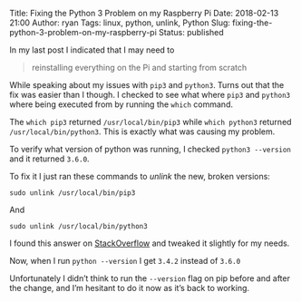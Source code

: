 Title: Fixing the Python 3 Problem on my Raspberry Pi
Date: 2018-02-13 21:00
Author: ryan
Tags: linux, python, unlink, Python
Slug: fixing-the-python-3-problem-on-my-raspberry-pi
Status: published

In my last post I indicated that I may need to

> reinstalling everything on the Pi and starting from scratch

While speaking about my issues with `pip3` and `python3`. Turns out that the fix was easier than I though. I checked to see what where `pip3` and `python3` where being executed from by running the `which` command.

The `which pip3` returned `/usr/local/bin/pip3` while `which python3` returned `/usr/local/bin/python3`. This is exactly what was causing my problem.

To verify what version of python was running, I checked `python3 --version` and it returned `3.6.0`.

To fix it I just ran these commands to *unlink* the new, broken versions:

`sudo unlink /usr/local/bin/pip3`

And

`sudo unlink /usr/local/bin/python3`

I found this answer on [StackOverflow](https://stackoverflow.com/questions/7679674/changing-default-python-to-another-version "Of Course the answer was on Stack Overflow!") and tweaked it slightly for my needs.

Now, when I run `python --version` I get `3.4.2` instead of `3.6.0`

Unfortunately I didn’t think to run the `--version` flag on pip before and after the change, and I’m hesitant to do it now as it’s back to working.
